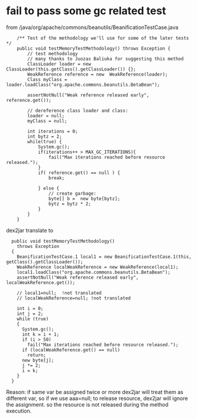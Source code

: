 # fail to pass some gc related test #

from /java/org/apache/commons/beanutils/BeanificationTestCase.java
```
	/** Test of the methodology we'll use for some of the later tests */
    public void testMemoryTestMethodology() throws Exception {
        // test methodology
        // many thanks to Juozas Baliuka for suggesting this method
        ClassLoader loader = new ClassLoader(this.getClass().getClassLoader()) {};
        WeakReference reference = new  WeakReference(loader);
        Class myClass = loader.loadClass("org.apache.commons.beanutils.BetaBean");
        
        assertNotNull("Weak reference released early", reference.get());
        
        // dereference class loader and class:
        loader = null;
        myClass = null;
        
        int iterations = 0;
        int bytz = 2;
        while(true) {
            System.gc();
            if(iterations++ > MAX_GC_ITERATIONS){
                fail("Max iterations reached before resource released.");
            }
            if( reference.get() == null ) {
                break;
                
            } else {
                // create garbage:
                byte[] b =  new byte[bytz];
                bytz = bytz * 2;
            }
        }
    }
```
dex2jar translate to
```
  public void testMemoryTestMethodology()
    throws Exception
  {
    BeanificationTestCase.1 local1 = new BeanificationTestCase.1(this, getClass().getClassLoader());
    WeakReference localWeakReference = new WeakReference(local1);
    local1.loadClass("org.apache.commons.beanutils.BetaBean");
    assertNotNull("Weak reference released early", localWeakReference.get());
	
	// local1=null;  !not translated
	// localWeakReference=null; !not translated
	
    int i = 0;
    int j = 2;
    while (true)
    {
      System.gc();
      int k = i + 1;
      if (i > 50)
        fail("Max iterations reached before resource released.");
      if (localWeakReference.get() == null)
        return;
      new byte[j];
      j *= 2;
      i = k;
    }
  }
```
Reason: if same var be assigned twice or more dex2jar will treat them as different var, so if we use aaa=null; to release resource,
dex2jar will ignore the assignment. so the resource is not released during the method execution.


